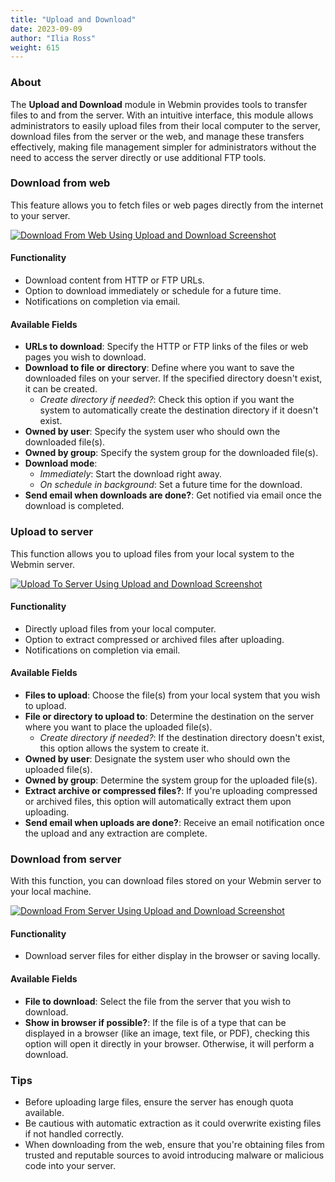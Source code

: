 ```yaml
---
title: "Upload and Download"
date: 2023-09-09
author: "Ilia Ross"
weight: 615
---
```


### About
The **Upload and Download** module in Webmin provides tools to transfer files to and from the server. With an intuitive interface, this module allows administrators to easily upload files from their local computer to the server, download files from the server or the web, and manage these transfers effectively, making file management simpler for administrators without the need to access the server directly or use additional FTP tools.

### Download from web

This feature allows you to fetch files or web pages directly from the internet to your server.

[![](/images/docs/screenshots/modules/light/upload-and-download-web.png "Download From Web Using Upload and Download Screenshot")](/images/docs/screenshots/modules/light/upload-and-download-web.png)

#### Functionality
- Download content from HTTP or FTP URLs.
- Option to download immediately or schedule for a future time.
- Notifications on completion via email.

#### Available Fields
- **URLs to download**: Specify the HTTP or FTP links of the files or web pages you wish to download.
- **Download to file or directory**: Define where you want to save the downloaded files on your server. If the specified directory doesn't exist, it can be created.
  - *Create directory if needed?*: Check this option if you want the system to automatically create the destination directory if it doesn't exist.
- **Owned by user**: Specify the system user who should own the downloaded file(s).
- **Owned by group**: Specify the system group for the downloaded file(s).
- **Download mode**:
  - *Immediately*: Start the download right away.
  - *On schedule in background*: Set a future time for the download.
- **Send email when downloads are done?**: Get notified via email once the download is completed.

### Upload to server

This function allows you to upload files from your local system to the Webmin server.

[![](/images/docs/screenshots/modules/light/upload-and-download-upload.png "Upload To Server Using Upload and Download Screenshot")](/images/docs/screenshots/modules/light/upload-and-download-upload.png)

#### Functionality
- Directly upload files from your local computer.
- Option to extract compressed or archived files after uploading.
- Notifications on completion via email.

#### Available Fields
- **Files to upload**: Choose the file(s) from your local system that you wish to upload.
- **File or directory to upload to**: Determine the destination on the server where you want to place the uploaded file(s).
  - *Create directory if needed?*: If the destination directory doesn't exist, this option allows the system to create it.
- **Owned by user**: Designate the system user who should own the uploaded file(s).
- **Owned by group**: Determine the system group for the uploaded file(s).
- **Extract archive or compressed files?**: If you're uploading compressed or archived files, this option will automatically extract them upon uploading.
- **Send email when uploads are done?**: Receive an email notification once the upload and any extraction are complete.

### Download from server

With this function, you can download files stored on your Webmin server to your local machine.

[![](/images/docs/screenshots/modules/light/upload-and-download-server.png "Download From Server Using Upload and Download Screenshot")](/images/docs/screenshots/modules/light/upload-and-download-server.png)

#### Functionality
- Download server files for either display in the browser or saving locally.
  
#### Available Fields
- **File to download**: Select the file from the server that you wish to download.
- **Show in browser if possible?**: If the file is of a type that can be displayed in a browser (like an image, text file, or PDF), checking this option will open it directly in your browser. Otherwise, it will perform a download.

### Tips
- Before uploading large files, ensure the server has enough quota available.
- Be cautious with automatic extraction as it could overwrite existing files if not handled correctly.
- When downloading from the web, ensure that you're obtaining files from trusted and reputable sources to avoid introducing malware or malicious code into your server.

